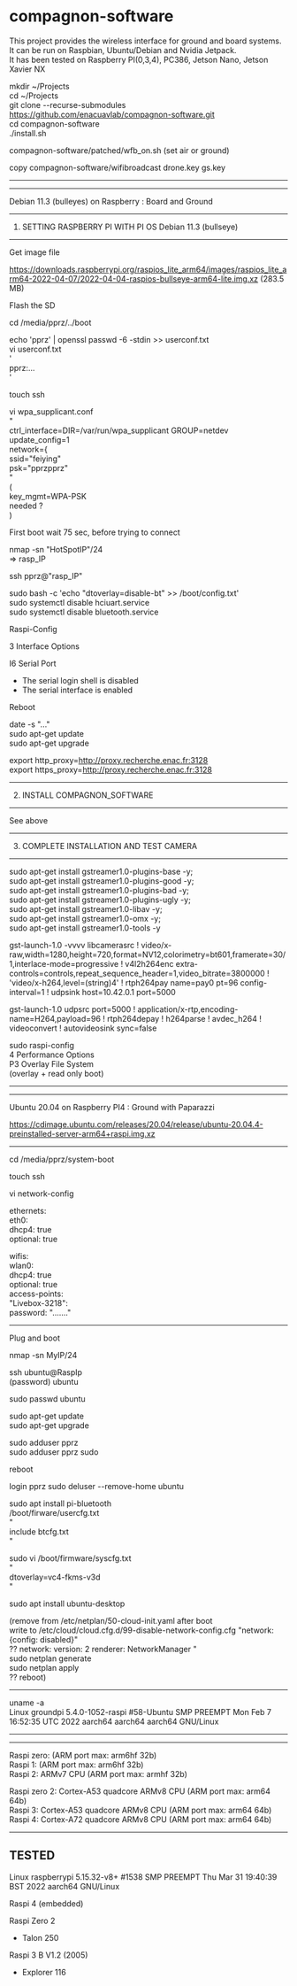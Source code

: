 # compagnon-software

This project provides the wireless interface for ground and board systems.  
It can be run on Raspbian, Ubuntu/Debian and Nvidia Jetpack.  
It has been tested on Raspberry PI(0,3,4), PC386, Jetson Nano, Jetson Xavier NX  

mkdir ~/Projects  
cd ~/Projects  
git clone --recurse-submodules https://github.com/enacuavlab/compagnon-software.git  
cd compagnon-software  
./install.sh  

compagnon-software/patched/wfb_on.sh (set air or ground)  

copy compagnon-software/wifibroadcast drone.key gs.key  

---------------------------------------------------------------------------------
---------------------------------------------------------------------------------
Debian 11.3 (bulleyes) on Raspberry : Board and Ground

---------------------------------------------------------------------------------
1) SETTING RASPBERRY PI WITH PI OS Debian 11.3 (bullseye)
------------------------------------------------------

Get image file

https://downloads.raspberrypi.org/raspios_lite_arm64/images/raspios_lite_arm64-2022-04-07/2022-04-04-raspios-bullseye-arm64-lite.img.xz
(283.5 MB)

Flash the SD

cd /media/pprz/../boot

echo 'pprz' | openssl passwd -6 -stdin >> userconf.txt  
vi userconf.txt   
'  
pprz:...  
'  

touch ssh  

vi wpa_supplicant.conf  
"  
ctrl_interface=DIR=/var/run/wpa_supplicant GROUP=netdev  
update_config=1  
network={  
ssid="feiying"  
psk="pprzpprz"  
"  
(  
key_mgmt=WPA-PSK  
needed ?  
)  


First boot wait 75 sec, before trying to connect  

nmap -sn "HotSpotIP"/24  
=> rasp_IP  

ssh pprz@"rasp_IP"  


sudo bash -c 'echo "dtoverlay=disable-bt" >> /boot/config.txt'  
sudo systemctl disable hciuart.service  
sudo systemctl disable bluetooth.service  


Raspi-Config

3 Interface Options

I6 Serial Port 
- The serial login shell is disabled
- The serial interface is enabled

Reboot

date -s "..."  
sudo apt-get  update  
sudo apt-get upgrade 

export http_proxy=http://proxy.recherche.enac.fr:3128  
export https_proxy=http://proxy.recherche.enac.fr:3128  

---------------------------------------------------------------------------------
2) INSTALL COMPAGNON_SOFTWARE 
--------------------------
See above  

---------------------------------------------------------------------------------
3) COMPLETE INSTALLATION AND TEST CAMERA 
-------------------------------------

sudo apt-get install gstreamer1.0-plugins-base -y;\
sudo apt-get install gstreamer1.0-plugins-good -y;\
sudo apt-get install gstreamer1.0-plugins-bad -y;\
sudo apt-get install gstreamer1.0-plugins-ugly -y;\
sudo apt-get install gstreamer1.0-libav -y;\
sudo apt-get install gstreamer1.0-omx -y;\
sudo apt-get install gstreamer1.0-tools -y

gst-launch-1.0 -vvvv libcamerasrc ! video/x-raw,width=1280,height=720,format=NV12,colorimetry=bt601,framerate=30/1,interlace-mode=progressive ! v4l2h264enc extra-controls=controls,repeat_sequence_header=1,video_bitrate=3800000 ! 'video/x-h264,level=(string)4' ! rtph264pay name=pay0 pt=96 config-interval=1 ! udpsink host=10.42.0.1 port=5000

gst-launch-1.0 udpsrc port=5000 ! application/x-rtp,encoding-name=H264,payload=96 ! rtph264depay ! h264parse ! avdec_h264 ! videoconvert ! autovideosink sync=false


sudo raspi-config  
4 Performance Options  
P3 Overlay File System  
(overlay + read only boot)  

---------------------------------------------------------------------------------
---------------------------------------------------------------------------------
Ubuntu 20.04 on Raspberry PI4 : Ground with Paparazzi
  
https://cdimage.ubuntu.com/releases/20.04/release/ubuntu-20.04.4-preinstalled-server-arm64+raspi.img.xz  
  
------------------------------------------  
cd /media/pprz/system-boot  
  
touch ssh  
  
vi network-config  
  
ethernets:  
  eth0:  
    dhcp4: true  
    optional: true  
  
wifis:  
  wlan0:  
    dhcp4: true  
    optional: true  
    access-points:  
      "Livebox-3218":  
        password: "......."  
  
------------------------------------------  
Plug and boot  
   
nmap -sn MyIP/24  
  
ssh ubuntu@RaspIp  
(password) ubuntu  
  
sudo passwd ubuntu  
  
sudo apt-get update  
sudo apt-get upgrade  
  
sudo adduser pprz  
sudo adduser pprz sudo  
 
reboot 
  
login pprz 
sudo deluser --remove-home ubuntu  
    
sudo apt install pi-bluetooth  
/boot/firware/usercfg.txt  
"  
include btcfg.txt  
"  
  
sudo vi /boot/firmware/syscfg.txt   
"   
dtoverlay=vc4-fkms-v3d  
"  

sudo apt install ubuntu-desktop  
 
(remove from /etc/netplan/50-cloud-init.yaml after boot  
write to /etc/cloud/cloud.cfg.d/99-disable-network-config.cfg "network: {config: disabled}"  
?? 
network: 
  version: 2 
  renderer: NetworkManager 
"  
sudo netplan generate  
sudo netplan apply  
?? 
reboot)  
 
------------------------------------------  
uname -a  
Linux groundpi 5.4.0-1052-raspi #58-Ubuntu SMP PREEMPT Mon Feb 7 16:52:35 UTC 2022 aarch64 aarch64 aarch64 GNU/Linux  
  
  
---------------------------------------------------------------------------------
---------------------------------------------------------------------------------
Raspi zero: (ARM port max: arm6hf 32b)  
Raspi 1: (ARM port max: arm6hf 32b)  
Raspi 2: ARMv7 CPU (ARM port max: armhf 32b)  
  
Raspi zero 2: Cortex-A53 quadcore ARMv8 CPU (ARM port max: arm64 64b)  
Raspi 3: Cortex-A53 quadcore ARMv8 CPU (ARM port max: arm64 64b)    
Raspi 4: Cortex-A72 quadcore ARMv8 CPU (ARM port max: arm64 64b)   

---------------------------------------------------------------------------------
TESTED  
------
Linux raspberrypi 5.15.32-v8+ #1538 SMP PREEMPT Thu Mar 31 19:40:39 BST 2022 aarch64 GNU/Linux

Raspi 4 (embedded)

Raspi Zero 2
- Talon 250

Raspi 3 B V1.2 (2005)
- Explorer 116

